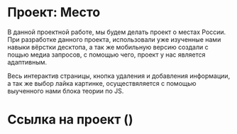 # Проект: Место

В данной проектной работе, мы будем делать проект о местах России.
При разработке данного проекта, использовали уже изученные нами навыки вёрстки десктопа, а так же мобильную версию создали с пощью медиа запросов, с помощью чего, проект у нас является адаптивным.

Весь интерактив страницы, кнопка удаления и добавления информации, а так же выбор лайка картинке, осуществяляется с помощью выученного нами блока теории по JS.

# Ссылка на проект ()